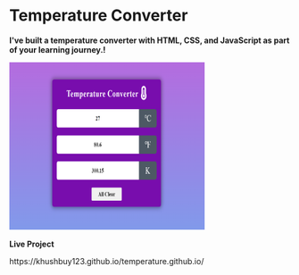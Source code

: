 # Temperature Converter
**I've built a temperature converter with HTML, CSS, and JavaScript as part of your learning journey.!**


<img src="Screenshot (82).png" width="350px" height="300px">

**Live Project**
<p>https://khushbuy123.github.io/temperature.github.io/</p>

